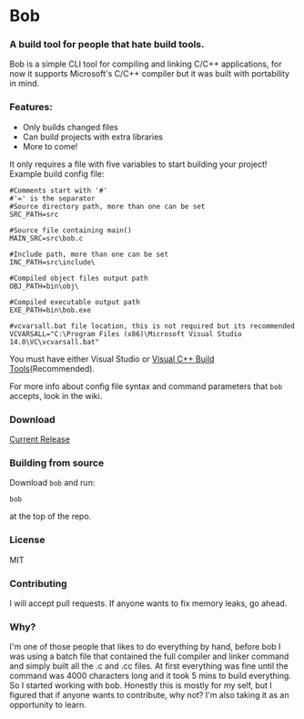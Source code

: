 # Bob
### A build tool for people that hate build tools.

Bob is a simple CLI tool for compiling and linking C/C++ applications, for now it supports Microsoft's C/C++ compiler but it was built with portability in mind.

### Features:
  - Only builds changed files
  - Can build projects with extra libraries
  - More to come!
  
It only requires a file with five variables to start building your project!
Example build config file:
```
#Comments start with '#'
#'=' is the separator
#Source directory path, more than one can be set
SRC_PATH=src

#Source file containing main()
MAIN_SRC=src\bob.c

#Include path, more than one can be set
INC_PATH=src\include\

#Compiled object files output path
OBJ_PATH=bin\obj\

#Compiled executable output path
EXE_PATH=bin\bob.exe

#vcvarsall.bat file location, this is not required but its recommended
VCVARSALL="C:\Program Files (x86)\Microsoft Visual Studio 14.0\VC\vcvarsall.bat"
```
You must have either Visual Studio or [Visual C++ Build Tools](https://blogs.msdn.microsoft.com/vcblog/2016/03/31/announcing-the-official-release-of-the-visual-c-build-tools-2015/)(Recommended).

For more info about config file syntax and command parameters that `bob` accepts, look in the wiki.

  
### Download

[Current Release](https://github.com/Darthkpo/bob/releases/latest)

### Building from source

Download `bob` and run:
```
bob
```
at the top of the repo.

### License

MIT

### Contributing

I will accept pull requests.
If anyone wants to fix memory leaks, go ahead.

### Why?

I'm one of those people that likes to do everything by hand, before bob I was using a batch file that contained the full compiler and linker command and simply built all the .c and .cc files. At first everything was fine until the command was 4000 characters long and it took 5 mins to build everything. So I started working with bob.
Honestly this is mostly for my self, but I figured that if anyone wants to contribute, why not? I'm also taking it as an opportunity to learn.

